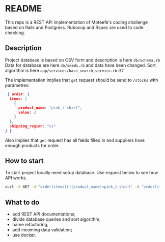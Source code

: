 # README


This repo is a REST API implementation of Moteefe's coding challenge based on Rails and Postgress.
Rubocop and Rspec are used to code checking.

## Description
Project database is based on CSV form and description is here `db/schema.rb`
Data for database are here `db/seeds.rb` and data have been changed.
Sort algorithm is here `app/services/base_search_service.rb:57`

The implementation implies that `get` request should be send to `/stocks` with parametres:
```json
 { order: {
  items: [
    {
      product_name: "pink_t-shirt",
      value: 2
    }
  ],
  shipping_region: "us"
} }
```
Also implies that `get` request has all fields filled in and suppliers have enough products for order.

## How to start
To start project locally need setup database.
Use request below to see how API works.
```bash
curl -X GET -d "order[items][][product_name]=pink_t-shirt" -d "order[items][][value]=2" -d "order[shipping_region]=us" http://localhost:3000/stocks
```

## What to do
* add REST API documentations;
* divide database queries and sort algorithm;
* name refactoring;
* add incoming data validation; 
* use docker.

